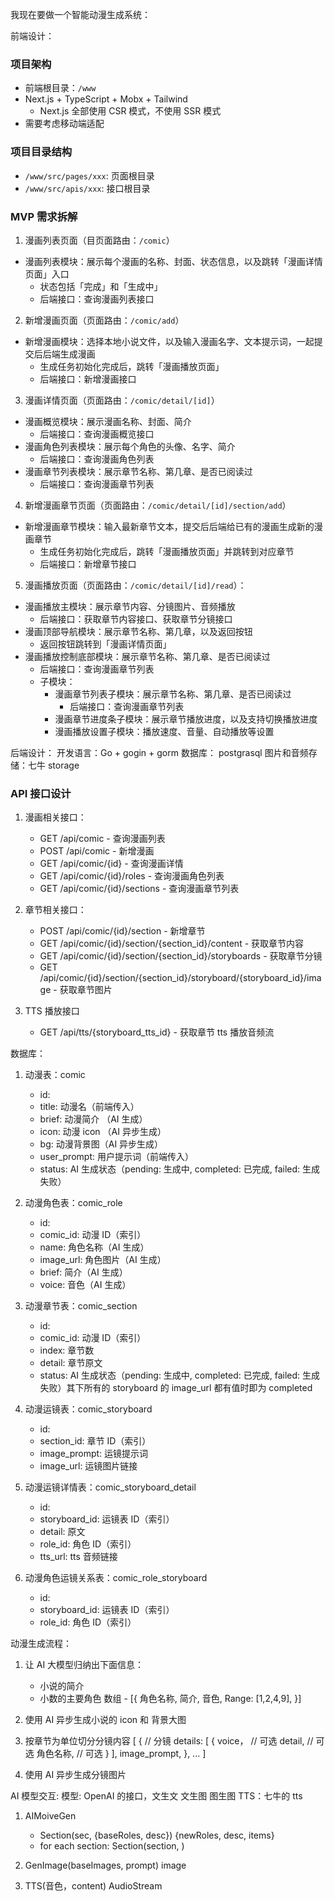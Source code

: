 我现在要做一个智能动漫生成系统：

前端设计：
### 项目架构

- 前端根目录：`/www`
- Next.js + TypeScript + Mobx + Tailwind
  - Next.js 全部使用 CSR 模式，不使用 SSR 模式
- 需要考虑移动端适配

### 项目目录结构

- `/www/src/pages/xxx`: 页面根目录
- `/www/src/apis/xxx`: 接口根目录

### MVP 需求拆解

1. 漫画列表页面（目页面路由：`/comic`）
  - 漫画列表模块：展示每个漫画的名称、封面、状态信息，以及跳转「漫画详情页面」入口
    - 状态包括「完成」和「生成中」
    - 后端接口：查询漫画列表接口

2. 新增漫画页面（页面路由：`/comic/add`）
  - 新增漫画模块：选择本地小说文件，以及输入漫画名字、文本提示词，一起提交后后端生成漫画
    - 生成任务初始化完成后，跳转「漫画播放页面」
    - 后端接口：新增漫画接口

3. 漫画详情页面（页面路由：`/comic/detail/[id]`）
  - 漫画概览模块：展示漫画名称、封面、简介
    - 后端接口：查询漫画概览接口
  - 漫画角色列表模块：展示每个角色的头像、名字、简介
    - 后端接口：查询漫画角色列表
  - 漫画章节列表模块：展示章节名称、第几章、是否已阅读过
    - 后端接口：查询漫画章节列表

4. 新增漫画章节页面（页面路由：`/comic/detail/[id]/section/add`）
  - 新增漫画章节模块：输入最新章节文本，提交后后端给已有的漫画生成新的漫画章节
    - 生成任务初始化完成后，跳转「漫画播放页面」并跳转到对应章节
    - 后端接口：新增章节接口

5. 漫画播放页面（页面路由：`/comic/detail/[id]/read`）：
  - 漫画播放主模块：展示章节内容、分镜图片、音频播放
    - 后端接口：获取章节内容接口、获取章节分镜接口
  - 漫画顶部导航模块：展示章节名称、第几章，以及返回按钮
    - 返回按钮跳转到「漫画详情页面」
  - 漫画播放控制底部模块：展示章节名称、第几章、是否已阅读过
    - 后端接口：查询漫画章节列表
    - 子模块：
      - 漫画章节列表子模块：展示章节名称、第几章、是否已阅读过
        - 后端接口：查询漫画章节列表
      - 漫画章节进度条子模块：展示章节播放进度，以及支持切换播放进度
      - 漫画播放设置子模块：播放速度、音量、自动播放等设置



后端设计：
开发语言：Go + gogin + gorm 
数据库： postgrasql
图片和音频存储：七牛 storage

### API 接口设计

1. 漫画相关接口：
   - GET /api/comic - 查询漫画列表
   - POST /api/comic - 新增漫画
   - GET /api/comic/{id} - 查询漫画详情
   - GET /api/comic/{id}/roles - 查询漫画角色列表
   - GET /api/comic/{id}/sections - 查询漫画章节列表

2. 章节相关接口：
   - POST /api/comic/{id}/section - 新增章节
   - GET /api/comic/{id}/section/{section_id}/content - 获取章节内容
   - GET /api/comic/{id}/section/{section_id}/storyboards - 获取章节分镜
   - GET /api/comic/{id}/section/{section_id}/storyboard/{storyboard_id}/image - 获取章节图片

3. TTS 播放接口
   - GET /api/tts/{storyboard_tts_id} - 获取章节 tts 播放音频流

数据库：
1. 动漫表：comic
    - id:
    - title: 动漫名（前端传入）
    - brief: 动漫简介 （AI 生成）
    - icon: 动漫 icon （AI 异步生成）
    - bg: 动漫背景图（AI 异步生成）
    - user_prompt: 用户提示词（前端传入）
    - status: AI 生成状态（pending: 生成中, completed: 已完成, failed: 生成失败）

2. 动漫角色表：comic_role
    - id:
    - comic_id: 动漫 ID（索引）
    - name: 角色名称（AI 生成）
    - image_url: 角色图片（AI 生成）
    - brief: 简介（AI 生成）
    - voice: 音色（AI 生成）

3. 动漫章节表：comic_section
    - id:
    - comic_id: 动漫 ID（索引）
    - index: 章节数
    - detail: 章节原文
    - status: AI 生成状态（pending: 生成中, completed: 已完成, failed: 生成失败）其下所有的 storyboard 的 image_url 都有值时即为 completed

4. 动漫运镜表：comic_storyboard 
    - id:
    - section_id: 章节 ID（索引）
    - image_prompt: 运镜提示词
    - image_url: 运镜图片链接

5. 动漫运镜详情表：comic_storyboard_detail
    - id:
    - storyboard_id: 运镜表 ID（索引）
    - detail: 原文
    - role_id: 角色 ID（索引）
    - tts_url: tts 音频链接

6. 动漫角色运镜关系表：comic_role_storyboard
    - id:
    - storyboard_id: 运镜表 ID（索引）
    - role_id: 角色 ID（索引）




动漫生成流程：
1. 让 AI 大模型归纳出下面信息：
    - 小说的简介
    - 小数的主要角色 数组
          -  [{
            角色名称,
            简介, 
            音色,
            Range: [1,2,4,9],
          }]

2. 使用 AI 异步生成小说的 icon 和 背景大图

3. 按章节为单位切分分镜内容
[
{ // 分镜
    details: [
        {
            voice， // 可选
            detail, // 可选
            角色名称, // 可选
        }
    ],
    image_prompt,
},
...
]

4. 使用 AI 异步生成分镜图片




AI 模型交互:
模型: OpenAI 的接口，文生文 文生图 图生图 
TTS：七牛的 tts
1. AIMoiveGen 
    - Section(sec, {baseRoles, desc}) {newRoles, desc, items}
    - for each section:
        Section(section, )

2. GenImage(baseImages, prompt) image

3. TTS(音色，content) AudioStream




